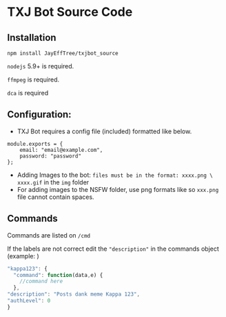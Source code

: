 # TXJ Bot Source Code

## Installation
`npm install JayEffTree/txjbot_source`

`nodejs` 5.9+ is required.

`ffmpeg` is required.

`dca` is required


## Configuration:
- TXJ Bot requires a config file (included) formatted like below.
```
module.exports = {
	email: "email@example.com",
	password: "password"
};
```
- Adding Images to the bot: `files must be in the format: xxxx.png \ xxxx.gif` in the `img` folder
- For adding images to the NSFW folder, use png formats like so `xxx.png` file cannot contain spaces.

## Commands
Commands are listed on `/cmd`

If the labels are not correct edit the `"description"` in the commands object (example: )
```javascript
"kappa123": {
  "command": function(data,e) {
    //command here
  },
"description": "Posts dank meme Kappa 123",
"authLevel": 0
}
